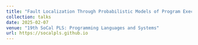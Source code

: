 ```yaml
---
title: "Fault Localization Through Probabilistic Models of Program Execution"
collection: talks
date: 2025-02-07
venue: "19th SoCal PLS: Programming Languages and Systems"
url: https://socalpls.github.io
---
```




